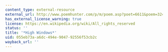 ```yaml
---
content_type: external-resource
external_url: http://www.poemhunter.com/p/m/poem.asp?poet=6611&poem=32472
has_external_license_warning: true
license: https://en.wikipedia.org/wiki/All_rights_reserved
status: ''
title: '*High Windows*'
uid: 055eb73a-a6dc-494e-9047-92556f53cb2c
wayback_url: ''
---
```

